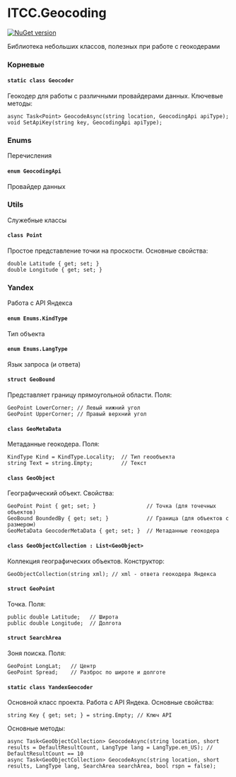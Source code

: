 ﻿# ITCC.Geocoding

[![NuGet version](https://badge.fury.io/nu/ITCC.Geocoding.svg)](https://badge.fury.io/nu/ITCC.Geocoding)

Библиотека небольших классов, полезных при работе с геокодерами

### Корневые

#### `static class Geocoder`

Геокодер для работы с различными провайдерами данных. Ключевые методы:

```
async Task<Point> GeocodeAsync(string location, GeocodingApi apiType);
void SetApiKey(string key, GeocodingApi apiType);
```

### Enums

Перечисления

#### `enum GeocodingApi`

Провайдер данных

### Utils

Служебные классы

#### `class Point`

Простое представление точки на проскости. Основные свойства:

```
double Latitude { get; set; }
double Longitude { get; set; }
```

### Yandex

Работа с API Яндекса

#### `enum Enums.KindType`

Тип объекта

#### `enum Enums.LangType`

Язык запроса (и ответа)

#### `struct GeoBound`

Представляет границу прямоугольной области. Поля:

```
GeoPoint LowerCorner; // Левый нижний угол
GeoPoint UpperCorner; // Правый верхний угол
```

#### `class GeoMetaData`

Метаданные геокодера. Поля:

```
KindType Kind = KindType.Locality;  // Тип геообъекта
string Text = string.Empty;         // Текст
```

#### `class GeoObject`

Географический объект. Свойства:

```
GeoPoint Point { get; set; }                // Точка (для точечных объектов)
GeoBound BoundedBy { get; set; }            // Граница (для объектов с размером)
GeoMetaData GeocoderMetaData { get; set; }  // Метаданные геокодера
```

#### `class GeoObjectCollection : List<GeoObject>`

Коллекция географических объектов. Конструктор:

```
GeoObjectCollection(string xml); // xml - ответа геокодера Яндекса
```

#### `struct GeoPoint`

Точка. Поля:

```
public double Latitude;   // Широта
public double Longitude;  // Долгота
```

#### `struct SearchArea`

Зоня поиска. Поля:

```
GeoPoint LongLat;   // Центр
GeoPoint Spread;    // Разброс по широте и долготе
```

#### `static class YandexGeocoder`

Основной класс проекта. Работа с API Яндека. Основные свойства:

```
string Key { get; set; } = string.Empty; // Ключ API
```

Основные методы:

```
async Task<GeoObjectCollection> GeocodeAsync(string location, short results = DefaultResultCount, LangType lang = LangType.en_US); // DefaultResultCount == 10
async Task<GeoObjectCollection> GeocodeAsync(string location, short results, LangType lang, SearchArea searchArea, bool rspn = false);
```